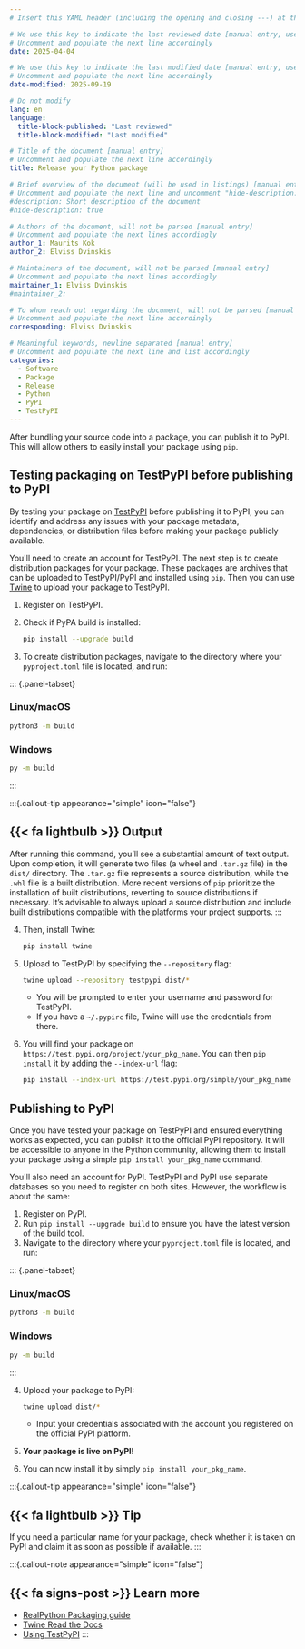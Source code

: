```yaml
---
# Insert this YAML header (including the opening and closing ---) at the beginning of the document and fill it out accordingly

# We use this key to indicate the last reviewed date [manual entry, use YYYY-MM-DD]
# Uncomment and populate the next line accordingly
date: 2025-04-04

# We use this key to indicate the last modified date [manual entry, use YYYY-MM-DD]
# Uncomment and populate the next line accordingly
date-modified: 2025-09-19

# Do not modify
lang: en
language: 
  title-block-published: "Last reviewed"
  title-block-modified: "Last modified"

# Title of the document [manual entry]
# Uncomment and populate the next line accordingly
title: Release your Python package

# Brief overview of the document (will be used in listings) [manual entry]
# Uncomment and populate the next line and uncomment "hide-description: true".
#description: Short description of the document
#hide-description: true

# Authors of the document, will not be parsed [manual entry]
# Uncomment and populate the next lines accordingly
author_1: Maurits Kok
author_2: Elviss Dvinskis

# Maintainers of the document, will not be parsed [manual entry]
# Uncomment and populate the next lines accordingly
maintainer_1: Elviss Dvinskis
#maintainer_2:

# To whom reach out regarding the document, will not be parsed [manual entry]
# Uncomment and populate the next line accordingly
corresponding: Elviss Dvinskis

# Meaningful keywords, newline separated [manual entry]
# Uncomment and populate the next line and list accordingly
categories:
  - Software
  - Package
  - Release
  - Python
  - PyPI
  - TestPyPI
---
```


After bundling your source code into a package, you can publish it to PyPI. This will allow others to easily install your package using `pip`.

## Testing packaging on TestPyPI before publishing to PyPI

By testing your package on [TestPyPI](https://test.pypi.org) before publishing it to PyPI, you can identify and address any issues with your package metadata, dependencies, or distribution files before making your package publicly available. 

You'll need to create an account for TestPyPI. The next step is to create distribution packages for your package. These packages are archives that can be uploaded to TestPyPI/PyPI and installed using `pip`. Then you can use [Twine](https://twine.readthedocs.io/en/latest/) to upload your package to TestPyPI.

1. Register on TestPyPI.
2. Check if PyPA build is installed:

    ```bash
    pip install --upgrade build
    ```

3. To create distribution packages, navigate to the directory where your `pyproject.toml` file is located, and run:

::: {.panel-tabset}

### Linux/macOS

```bash
python3 -m build
```
### Windows

```bash
py -m build
```

:::

:::{.callout-tip appearance="simple" icon="false"}
## {{< fa lightbulb >}} Output
After running this command, you’ll see a substantial amount of text output. Upon completion, it will generate two files (a wheel and `.tar.gz` file) in the `dist/` directory. The `.tar.gz` file represents a source distribution, while the `.whl` file is a built distribution. More recent versions of `pip` prioritize the installation of built distributions, reverting to source distributions if necessary. It’s advisable to always upload a source distribution and include built distributions compatible with the platforms your project supports.
:::

4. Then, install Twine:

    ```bash
    pip install twine
    ```

5. Upload to TestPyPI by specifying the `--repository` flag:

    ```bash
    twine upload --repository testpypi dist/*
    ```
    - You will be prompted to enter your username and password for TestPyPI.
    - If you have a `~/.pypirc` file, Twine will use the credentials from there.

6. You will find your package on `https://test.pypi.org/project/your_pkg_name`. You can then `pip install` it by adding the `--index-url` flag:

    ```bash
    pip install --index-url https://test.pypi.org/simple/your_pkg_name
    ```

## Publishing to PyPI

Once you have tested your package on TestPyPI and ensured everything works as expected, you can publish it to the official PyPI repository. It will be accessible to anyone in the Python community, allowing them to install your package using a simple `pip install your_pkg_name` command.

You'll also need an account for PyPI. TestPyPI and PyPI use separate databases so you need to register on both sites. However, the workflow is about the same:

1. Register on PyPI.
2. Run `pip install --upgrade build` to ensure you have the latest version of the build tool.
3. Navigate to the directory where your `pyproject.toml` file is located, and run:

::: {.panel-tabset}

### Linux/macOS

```bash
python3 -m build
```
### Windows

```bash
py -m build
```

:::

4. Upload your package to PyPI:

    ```bash
    twine upload dist/*
    ```

    - Input your credentials associated with the account you registered on the official PyPI platform.
5. **Your package is live on PyPI!**
6. You can now install it by simply `pip install your_pkg_name`.

:::{.callout-tip appearance="simple" icon="false"}
## {{< fa lightbulb >}} Tip
If you need a particular name for your package, check whether it is taken on PyPI and claim it as soon as possible if available.
:::

:::{.callout-note appearance="simple" icon="false"}
## {{< fa signs-post >}} Learn more
- [RealPython Packaging guide](https://realpython.com/pypi-publish-python-package/)
- [Twine Read the Docs](https://twine.readthedocs.io/en/latest/)
- [Using TestPyPI](https://packaging.python.org/en/latest/guides/using-testpypi/)
:::